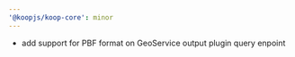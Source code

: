 ```yaml
---
'@koopjs/koop-core': minor
---
```


- add support for PBF format on GeoService output plugin query enpoint
